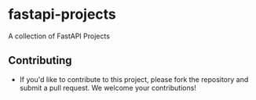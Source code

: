 # fastapi-projects
A collection of FastAPI Projects

## Contributing
   - If you'd like to contribute to this project, please fork the repository and submit a pull request. We welcome your contributions!

